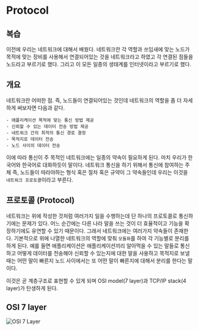 # Protocol

## 복습
이전에 우리는 네트워크에 대해서 배웠다. 네트워크란 각 역할과 쓰임새에 맞는 노드가 목적에 맞는 장비를 사용해서 연결되어있는 것을 네트워크라고 하였고 각 연결된 점들을 노드라고 부르기로 했다. 그리고 이 모든 일종의 생태계를 인터넷이라고 부르기로 했다.

## 개요
네트워크란 어떠한 점. 즉, 노드들이 연결되어있는 것인데 네트워크의 역할을 좀 더 자세하게 써보자면 다음과 같다.  

```text
- 애플리케이션 목적에 맞는 통신 방법 제공
- 신뢰할 수 있는 데이터 전송 방법 제공
- 네트워크 간의 최적의 통신 경로 결정
- 목적지로 데이터 전송
- 노드 사이의 데이터 전송
```

이에 따라 통신이 주 목적인 네트워크에는 일종의 약속이 필요하게 된다. 마치 우리가 한국어와 한국어로 대화하듯이 말이다. 네트워크 통신을 하기 위해서 통신에 참여하는 주체 즉, 노드들이 따라야하는 형식 혹은 절차 혹은 규약이 그 약속들인데 우리는 이것을 `네트워크 프로토콜`이라고 부른다.

## 프로토콜 (Protocol)
네트워크는 위에 작성한 것처럼 여러가지 일을 수행하는데 단 하나의 프로토콜로 통신하기에는 문제가 있다. 어느 순간에는 다른 나라 말을 쓰는 것이 더 효율적이고 기능을 확장하기에도 유연할 수 있기 때문이다. 그래서 네트워크에는 여러가지 약속들이 존재한다. 기본적으로 위에 나열한 네트워크의 역할에 맞춰 `모듈화`를 하여 각 기능별로 분리를 하게 된다. 예를 들면 애플리케이션은 애플리케이션끼리 알아먹을 수 있는 말들로 통신하고 어떻게 데이터를 전송해야 신뢰할 수 있는지에 대한 말을 사용하고 목적지로 보낼때는 어떤 말이 빠른지 노드 사이에서는 또 어떤 말이 빠른지에 대해서 분리를 한다는 말이다. 

이것은 곧 계층구조로 표현할 수 있게 되며 OSI model(7 layer)과 TCP/IP stack(4 layer)가 탄생하게 된다. 

## OSI 7 layer
![OSI 7 Layer](\images\network\osi_layer.png)